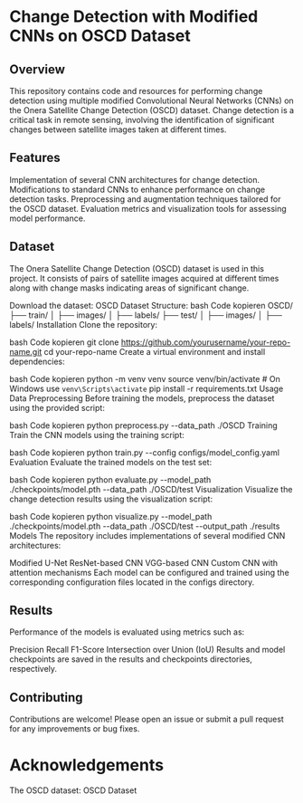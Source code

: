 # Change Detection with Modified CNNs on OSCD Dataset
## Overview
This repository contains code and resources for performing change detection using multiple modified Convolutional Neural Networks (CNNs) on the Onera Satellite Change Detection (OSCD) dataset. Change detection is a critical task in remote sensing, involving the identification of significant changes between satellite images taken at different times.

## Features
Implementation of several CNN architectures for change detection.
Modifications to standard CNNs to enhance performance on change detection tasks.
Preprocessing and augmentation techniques tailored for the OSCD dataset.
Evaluation metrics and visualization tools for assessing model performance.

## Dataset
The Onera Satellite Change Detection (OSCD) dataset is used in this project. It consists of pairs of satellite images acquired at different times along with change masks indicating areas of significant change.

Download the dataset: OSCD Dataset
Structure:
bash
Code kopieren
OSCD/
├── train/
│   ├── images/
│   ├── labels/
├── test/
│   ├── images/
│   ├── labels/
Installation
Clone the repository:

bash
Code kopieren
git clone https://github.com/yourusername/your-repo-name.git
cd your-repo-name
Create a virtual environment and install dependencies:

bash
Code kopieren
python -m venv venv
source venv/bin/activate   # On Windows use `venv\Scripts\activate`
pip install -r requirements.txt
Usage
Data Preprocessing
Before training the models, preprocess the dataset using the provided script:

bash
Code kopieren
python preprocess.py --data_path ./OSCD
Training
Train the CNN models using the training script:

bash
Code kopieren
python train.py --config configs/model_config.yaml
Evaluation
Evaluate the trained models on the test set:

bash
Code kopieren
python evaluate.py --model_path ./checkpoints/model.pth --data_path ./OSCD/test
Visualization
Visualize the change detection results using the visualization script:

bash
Code kopieren
python visualize.py --model_path ./checkpoints/model.pth --data_path ./OSCD/test --output_path ./results
Models
The repository includes implementations of several modified CNN architectures:

Modified U-Net
ResNet-based CNN
VGG-based CNN
Custom CNN with attention mechanisms
Each model can be configured and trained using the corresponding configuration files located in the configs directory.

## Results
Performance of the models is evaluated using metrics such as:

Precision
Recall
F1-Score
Intersection over Union (IoU)
Results and model checkpoints are saved in the results and checkpoints directories, respectively.

## Contributing
Contributions are welcome! Please open an issue or submit a pull request for any improvements or bug fixes.

# Acknowledgements
The OSCD dataset: OSCD Dataset
